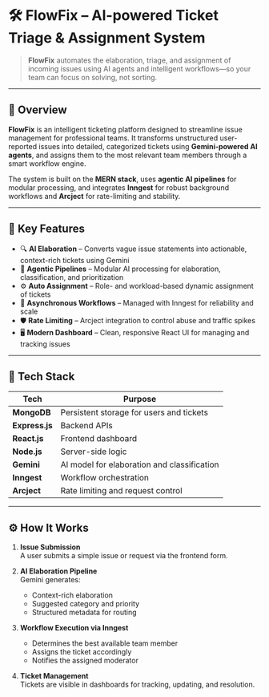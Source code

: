 # 🛠️ FlowFix – AI-powered Ticket Triage & Assignment System

> **FlowFix** automates the elaboration, triage, and assignment of incoming issues using AI agents and intelligent workflows—so your team can focus on solving, not sorting.

---

## 🚀 Overview

**FlowFix** is an intelligent ticketing platform designed to streamline issue management for professional teams. It transforms unstructured user-reported issues into detailed, categorized tickets using **Gemini-powered AI agents**, and assigns them to the most relevant team members through a smart workflow engine.

The system is built on the **MERN stack**, uses **agentic AI pipelines** for modular processing, and integrates **Inngest** for robust background workflows and **Arcject** for rate-limiting and stability.

---

## 🌟 Key Features

- 🔍 **AI Elaboration** – Converts vague issue statements into actionable, context-rich tickets using Gemini  
- 🧠 **Agentic Pipelines** – Modular AI processing for elaboration, classification, and prioritization  
- ⚙️ **Auto Assignment** – Role- and workload-based dynamic assignment of tickets  
- 🔄 **Asynchronous Workflows** – Managed with Inngest for reliability and scale  
- 🛡️ **Rate Limiting** – Arcject integration to control abuse and traffic spikes  
- 🖥️ **Modern Dashboard** – Clean, responsive React UI for managing and tracking issues  

---

## 🧩 Tech Stack

| Tech           | Purpose                                     |
|----------------|---------------------------------------------|
| **MongoDB**     | Persistent storage for users and tickets    |
| **Express.js**  | Backend APIs                                |
| **React.js**    | Frontend dashboard                          |
| **Node.js**     | Server-side logic                           |
| **Gemini**      | AI model for elaboration and classification |
| **Inngest**     | Workflow orchestration                      |
| **Arcject**     | Rate limiting and request control           |

---

## ⚙️ How It Works

1. **Issue Submission**  
   A user submits a simple issue or request via the frontend form.

2. **AI Elaboration Pipeline**  
   Gemini generates:
   - Context-rich elaboration  
   - Suggested category and priority  
   - Structured metadata for routing  

3. **Workflow Execution via Inngest**  
   - Determines the best available team member  
   - Assigns the ticket accordingly  
   - Notifies the assigned moderator

4. **Ticket Management**  
   Tickets are visible in dashboards for tracking, updating, and resolution.
